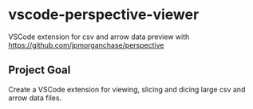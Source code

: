 # vscode-perspective-viewer
VSCode extension for csv and arrow data preview with https://github.com/jpmorganchase/perspective

## Project Goal

Create a VSCode extension for viewing, slicing and dicing large csv and arrow data files.
